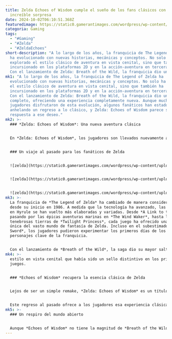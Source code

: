 ```yaml
---
title: Zelda Echoes of Wisdom cumple el sueño de los fans clásicos con esta
  increíble sorpresa
date: 2024-10-02T06:10:51.368Z
featuredimage: https://static0.gamerantimages.com/wordpress/wp-content/uploads/2024/09/zelda-echoes.jpg?q=70&fit=crop&w=1140&h=&dpr=1
categoria: Gaming
tags:
  - "#Gaming"
  - "#Zelda"
  - "#ZeldaEchoes"
short-description: "A lo largo de los años, la franquicia de The Legend of Zelda
  ha evolucionado con nuevas historias, mecánicas y conceptos. No solo ha
  explorado el estilo clásico de aventura en vista cenital, sino que también ha
  incursionado en los plataformas 2D y en la acción-aventura en tercera persona.
  Con el lanzamiento de Zelda: Breath of the Wild, la franquicia dio un giro"
mk1: "A lo largo de los años, la franquicia de The Legend of Zelda ha
  evolucionado con nuevas historias, mecánicas y conceptos. No solo ha explorado
  el estilo clásico de aventura en vista cenital, sino que también ha
  incursionado en los plataformas 2D y en la acción-aventura en tercera persona.
  Con el lanzamiento de Zelda: Breath of the Wild, la franquicia dio un giro
  completo, ofreciendo una experiencia completamente nueva. Aunque muchos
  jugadores disfrutaron de esta evolución, algunos fanáticos han estado
  anhelando un regreso a lo clásico, y Zelda: Echoes of Wisdom parece ser la
  respuesta a ese deseo."
mk2: >-
  ### *Zelda: Echoes of Wisdom*: Una nueva aventura clásica


  En *Zelda: Echoes of Wisdom*, los jugadores son llevados nuevamente a una aventura por Hyrule, pero esta vez con un giro interesante: la propia Princesa Zelda es la protagonista principal. A diferencia de los dos últimos juegos principales de la saga, este título regresa a la experiencia clásica con vista cenital, pero añadiendo una serie de características únicas que lo mantienen fresco y emocionante.


  ### Un viaje al pasado para los fanáticos de Zelda


  ![zelda](https://static0.gamerantimages.com/wordpress/wp-content/uploads/2024/09/zelda-echoes-of-wisdom-ignizol-location.jpg?q=49&fit=crop&w=750&h=422&dpr=2 "zelda")


  ![zelda](https://static0.gamerantimages.com/wordpress/wp-content/uploads/2024/09/zelda-echoes-of-wisdom-gerudo-sanctum-dark-link-mini-boss-fight-1.png?q=49&fit=crop&w=750&h=422&dpr=2 "zelda")


  ![zelda](https://static0.gamerantimages.com/wordpress/wp-content/uploads/2024/09/zelda-echoes-of-wisdom-gerudo-sanctum-dark-link-mini-boss.png?q=49&fit=crop&w=750&h=422&dpr=2 "zelda")
mk3: >-
  La franquicia de *The Legend of Zelda* ha cambiado de manera considerable
  desde su inicio en 1986. A medida que la tecnología ha avanzado, las aventuras
  en Hyrule se han vuelto más elaboradas y variadas. Desde *A Link to the Past*,
  pasando por las épicas aventuras marinas en *The Wind Waker*, hasta las
  tenebrosas tierras de *Twilight Princess*, cada juego ha ofrecido una visión
  única del vasto mundo de fantasía de Zelda. Incluso en el subestimado *Skyward
  Sword*, los jugadores pudieron experimentar los primeros días de los
  personajes clave de la franquicia.


  Con el lanzamiento de *Breath of the Wild*, la saga dio su mayor salto al ofrecer una experiencia de mundo abierto verdaderamente revolucionaria. *Tears of the Kingdom* profundizó aún más en ese concepto, pero esta evolución también dejó atrás algunas de las características clásicas de la franquicia, como la exploración de mazmorras y el
mk4: >-
  estilo en vista cenital que había sido un sello distintivo en los primeros
  juegos.


  ### *Echoes of Wisdom* recupera la esencia clásica de Zelda


  Lejos de ser un simple remake, *Zelda: Echoes of Wisdom* es un título completamente nuevo dentro del canon de la franquicia. Muchos esperaban que Nintendo mantuviera el modelo de *Breath of the Wild* para las futuras entregas, pero han optado por regresar a las raíces clásicas. En *Echoes of Wisdom*, los jugadores se sumergen en una nueva versión de Hyrule, asumiendo el papel de Zelda para salvar el reino en un formato de acción-aventura con vista cenital.


  Este regreso al pasado ofrece a los jugadores esa experiencia clásica de *The Legend of Zelda* que tanto han anhelado. Hay un sinfín de mazmorras por explorar, tesoros por descubrir y enemigos que derrotar. Además, el hecho de que Zelda sea la protagonista aporta un toque único que lo distingue de cualquier otro título de la serie.
mk5: >-
  ### Un respiro del mundo abierto


  Aunque *Echoes of Wisdom* no tiene la magnitud de *Breath of the Wild* o *Tears of the Kingdom*, sigue ofreciendo todo lo que los fanáticos esperan de un juego de Zelda. Para aquellos que se sienten abrumados por las enormes aventuras de mundo abierto de los últimos años o que simplemente quieren revivir una aventura clásica de *The Legend of Zelda*, *Echoes of Wisdom* parece llenar perfectamente ese vacío. Con su enfoque nostálgico, este nuevo título es una carta de amor a los fans que crecieron con los juegos originales de la serie, sin dejar de ofrecer novedades para los jugadores actuales.
---
```

